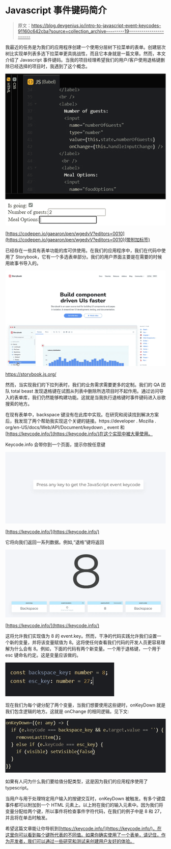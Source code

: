 # Javascript 事件键码简介

> 原文：<https://blog.devgenius.io/intro-to-javascript-event-keycodes-91160c642cba?source=collection_archive---------19----------------------->

我最近的任务是为我们的应用程序创建一个使用分层树下拉菜单的表单。创建层次树比实现单列表多选下拉菜单更具挑战性，而且它本身就是一篇文章。然而，本文介绍了 Javascript 事件键码。当我的项目经理希望我们的用户/客户使用退格键删除已经选择的项目时，我遇到了这个概念。

![](img/f20176a7109b0abea1870c9071275fd1.png)

[https://codepen.io/gaearon/pen/wgedvV?editors=0010](https://codepen.io/gaearon/pen/wgedvV?editors=0010)(带附加标签)

已经存在一些具有表单功能的库可供使用。在我们的应用程序中，我们在代码中使用了 Storybook，它有一个多选表单部分。我们的用户界面主要是在需要的时候用故事书导入的。

![](img/673fd8e53a9371085a0c245b7b276aff.png)

https://storybook.js.org/

然而，当实现我们的下拉列表时，我们的业务需求需要更多的定制。我们的 QA 团队 total beast 发现退格键在试图从列表中删除所选项目时不起作用。通过访问导入的表单库，我们仍然能够构建功能。这就是当我执行退格键时事件键码进入谷歌搜索的地方。

在现有表单中，backspace 键没有在此库中实现。在研究和阅读找到解决方案后，我发现了两个帮助我实现这个关键的链接。https://developer . Mozilla . org/en-US/docs/Web/API/Document/keydown _ event 和[https://keycode.info/](https://keycode.info/)在这个实现中被大量使用。

Keycode.info 会带你到一个页面，提示你按任意键

![](img/45c84caadffcb4c612b53293e72829e6.png)

[https://keycode.info/](https://keycode.info/)

它将向我们返回一系列数据。例如,“退格”键将返回

![](img/c4c905e7307d96dad72751f85e327c86.png)

[https://keycode.info/](https://keycode.info/)

这将允许我们实现值为 8 的 event.key。然而，干净的代码实践允许我们设置一个新的变量，并将该变量赋值为 8。这将使任何查看我们代码的开发人员更容易理解为什么会有 8。例如，下面的代码有两个新变量。一个用于退格键，一个用于 esc 键命名约定。这是变量应该做的。

![](img/5a95ae62e102c8d0fd3cbbe26fb4de48.png)

现在我们为每个键分配了两个变量，当我们想要使用这些键时，onKeyDown 就是我们包含逻辑的地方。这就是 onChange 的相同逻辑。见下文:

![](img/1fdc7f3a918c9631af01e29d713e09ce.png)

如果有人问为什么我们要给值分配类型，这是因为我们的应用程序使用了 typescript。

当用户与用于处理特定用户输入的按键交互时，onKeyDown 被触发。有多个键盘事件都可以附加到一个 HTML 元素上。以上附在我们的输入元素中。因为我们将变量分配给两个键，所以事件将检查事件字符代码，在我们的例子中是 8 和 27，并且将在单击时触发。

希望这篇文章能让你导航到[https://keycode.info/](https://keycode.info/)，在这里你可以看到每个键所代表的不同值。如果你确实使用了一个表单，请记住，作为开发者，我们可以通过一些研究和测试来创建用户友好的体验。